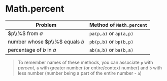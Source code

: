 # Math.percent

| Problem | Method of `Math.percent` |
|--|--|
| $p\\%$ from $a$ | `pa(p,a)` or `ap(a,p)` |
| number whose $p\\%$ equals $b$ | `pb(p,b)` or `bp(b,p)` |
| percentage of $b$ in $a$ | `ab(a,b)` or `ba(b,a)` |

> To remember names of these methods, you can associate `p` with _percent_, `a` with greater number (or entire/context number) and `b` with less number (number being a part of the entire number - `a`)
